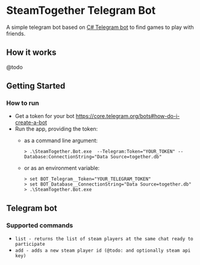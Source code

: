 # SteamTogether Telegram Bot

A simple telegram bot based on [C# Telegram bot](https://github.com/TelegramBots/Telegram.Bot) to find games to play with friends.

## How it works

@todo

## Getting Started

### How to run

* Get a token for your bot <https://core.telegram.org/bots#how-do-i-create-a-bot>
* Run the app, providing the token:
  * as a command line argument:

    ```shell
    > .\SteamTogether.Bot.exe  --Telegram:Token="YOUR_TOKEN" --Database:ConnectionString="Data Source=together.db"
    ```

  * or as an environment variable:

    ```shell
    > set BOT_Telegram__Token="YOUR_TELEGRAM_TOKEN"
    > set BOT_Database__ConnectionString="Data Source=together.db"
    > .\SteamTogether.Bot.exe
    ``` 
    
## Telegram bot
### Supported commands
* `list - returns the list of steam players at the same chat ready to participate`
* `add - adds a new steam player id (@todo: and optionally steam api key)`
